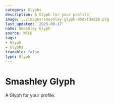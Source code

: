 ```yaml
---
category: Glyphs
description: A Glyph for your profile.
image: ../images/smashley-glyph-95daf3a91b.png
last_updated: '2025-09-17'
name: Smashley Glyph
source: WFCD
tags:
- Glyph
- Glyphs
tradable: false
type: Glyph
---
```


# Smashley Glyph

A Glyph for your profile.

